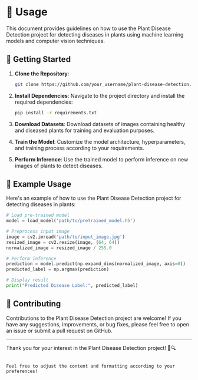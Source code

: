 
# 🌱 Usage

This document provides guidelines on how to use the Plant Disease Detection project for detecting diseases in plants using machine learning models and computer vision techniques.

## 🚀 Getting Started

1. **Clone the Repository**: 
   ```bash
   git clone https://github.com/your_username/plant-disease-detection.git
   ```

2. **Install Dependencies**: 
   Navigate to the project directory and install the required dependencies:
   ```bash
   pip install -r requirements.txt
   ```

3. **Download Datasets**: 
   Download datasets of images containing healthy and diseased plants for training and evaluation purposes.

4. **Train the Model**: 
   Customize the model architecture, hyperparameters, and training process according to your requirements.

5. **Perform Inference**: 
   Use the trained model to perform inference on new images of plants to detect diseases.

## 🌱 Example Usage

Here's an example of how to use the Plant Disease Detection project for detecting diseases in plants:

```python
# Load pre-trained model
model = load_model('path/to/pretrained_model.h5')

# Preprocess input image
image = cv2.imread('path/to/input_image.jpg')
resized_image = cv2.resize(image, (64, 64))
normalized_image = resized_image / 255.0

# Perform inference
prediction = model.predict(np.expand_dims(normalized_image, axis=0))
predicted_label = np.argmax(prediction)

# Display result
print("Predicted Disease Label:", predicted_label)
```

## 🤝 Contributing

Contributions to the Plant Disease Detection project are welcome! If you have any suggestions, improvements, or bug fixes, please feel free to open an issue or submit a pull request on GitHub.

---

Thank you for your interest in the Plant Disease Detection project! 🌱🔍
```

Feel free to adjust the content and formatting according to your preferences!